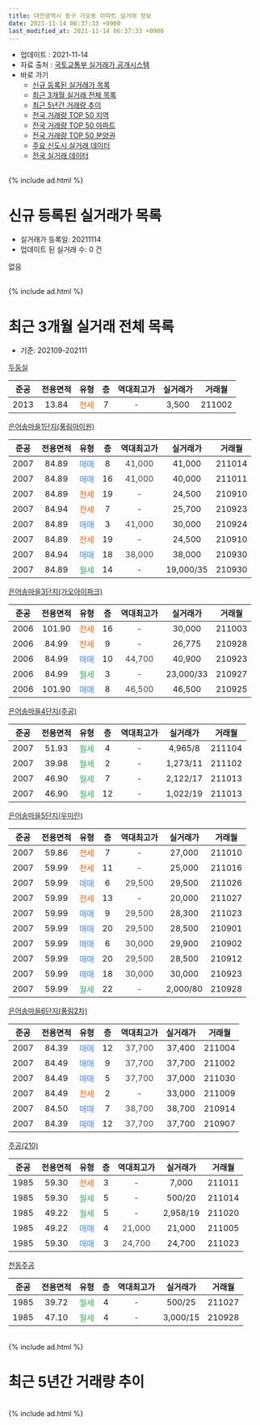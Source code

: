 ```yaml
---
title: 대전광역시 동구 가오동 아파트 실거래 정보
date: 2021-11-14 06:37:33 +0900
last_modified_at: 2021-11-14 06:37:33 +0900
---
```


* 업데이트 : 2021-11-14
* 자료 출처 : [국토교통부 실거래가 공개시스템](http://rt.molit.go.kr)
* 바로 가기
    * [신규 등록된 실거래가 목록](#신규-등록된-실거래가-목록)
    * [최근 3개월 실거래 전체 목록](#최근-3개월-실거래-전체-목록)
    * [최근 5년간 거래량 추이](#최근-5년간-거래량-추이)
    * [전국 거래량 TOP 50 지역](https://inasie.github.io/apt-trade-info/최근-3개월-전국에서-가장-거래가-많이-발생한-지역)
    * [전국 거래량 TOP 50 아파트](https://inasie.github.io/apt-trade-info/최근-3개월-전국에서-가장-거래가-많이-발생한-아파트)
    * [전국 거래량 TOP 50 분양권](https://inasie.github.io/apt-trade-info/최근-3개월-전국에서-가장-거래가-많이-발생한-분양권)
    * [주요 신도시 실거래 데이터](https://inasie.github.io/apt-trade-info/주요-신도시)
    * [전국 실거래 데이터](https://inasie.github.io/apt-trade-info/전국)
<br>
{% include ad.html %}
<br>

# 신규 등록된 실거래가 목록
* 실거래가 등록일: 20211114
* 업데이트 된 실거래 수: 0 건

없음

<br>
{% include ad.html %}
<br>

# 최근 3개월 실거래 전체 목록
* 기준: 202109-202111


[두둥실](https://search.naver.com/search.naver?query=%EB%8C%80%EC%A0%84%EA%B4%91%EC%97%AD%EC%8B%9C+%EB%8F%99%EA%B5%AC+%EA%B0%80%EC%98%A4%EB%8F%99+%EB%91%90%EB%91%A5%EC%8B%A4)

|준공|전용면적|유형|층|역대최고가|실거래가|거래월|
|:---:|:---:|:---:|:---:|:---:|:---:|:---:|
|2013|13.84|<span style="color:#ff5a00">전세</span>|7|<span style="color:#444444">-</span>|3,500|211002|

[은어송마을1단지(풍림아이원)](https://search.naver.com/search.naver?query=%EB%8C%80%EC%A0%84%EA%B4%91%EC%97%AD%EC%8B%9C+%EB%8F%99%EA%B5%AC+%EA%B0%80%EC%98%A4%EB%8F%99+%EC%9D%80%EC%96%B4%EC%86%A1%EB%A7%88%EC%9D%841%EB%8B%A8%EC%A7%80%28%ED%92%8D%EB%A6%BC%EC%95%84%EC%9D%B4%EC%9B%90%29)

|준공|전용면적|유형|층|역대최고가|실거래가|거래월|
|:---:|:---:|:---:|:---:|:---:|:---:|:---:|
|2007|84.89|<span style="color:#4285f3">매매</span>|8|<span style="color:#444444">41,000</span>|41,000|211014|
|2007|84.89|<span style="color:#4285f3">매매</span>|16|<span style="color:#444444">41,000</span>|40,000|211011|
|2007|84.89|<span style="color:#ff5a00">전세</span>|19|<span style="color:#444444">-</span>|24,500|210910|
|2007|84.94|<span style="color:#ff5a00">전세</span>|7|<span style="color:#444444">-</span>|25,700|210923|
|2007|84.89|<span style="color:#4285f3">매매</span>|3|<span style="color:#444444">41,000</span>|30,000|210924|
|2007|84.89|<span style="color:#ff5a00">전세</span>|19|<span style="color:#444444">-</span>|24,500|210910|
|2007|84.94|<span style="color:#4285f3">매매</span>|18|<span style="color:#444444">38,000</span>|38,000|210930|
|2007|84.89|<span style="color:#34a853">월세</span>|14|<span style="color:#444444">-</span>|19,000/35|210930|

[은어송마을3단지(가오아이파크)](https://search.naver.com/search.naver?query=%EB%8C%80%EC%A0%84%EA%B4%91%EC%97%AD%EC%8B%9C+%EB%8F%99%EA%B5%AC+%EA%B0%80%EC%98%A4%EB%8F%99+%EC%9D%80%EC%96%B4%EC%86%A1%EB%A7%88%EC%9D%843%EB%8B%A8%EC%A7%80%28%EA%B0%80%EC%98%A4%EC%95%84%EC%9D%B4%ED%8C%8C%ED%81%AC%29)

|준공|전용면적|유형|층|역대최고가|실거래가|거래월|
|:---:|:---:|:---:|:---:|:---:|:---:|:---:|
|2006|101.90|<span style="color:#ff5a00">전세</span>|16|<span style="color:#444444">-</span>|30,000|211003|
|2006|84.99|<span style="color:#ff5a00">전세</span>|9|<span style="color:#444444">-</span>|26,775|210928|
|2006|84.99|<span style="color:#4285f3">매매</span>|10|<span style="color:#444444">44,700</span>|40,900|210923|
|2006|84.99|<span style="color:#34a853">월세</span>|3|<span style="color:#444444">-</span>|23,000/33|210927|
|2006|101.90|<span style="color:#4285f3">매매</span>|8|<span style="color:#444444">46,500</span>|46,500|210925|

[은어송마을4단지(주공)](https://search.naver.com/search.naver?query=%EB%8C%80%EC%A0%84%EA%B4%91%EC%97%AD%EC%8B%9C+%EB%8F%99%EA%B5%AC+%EA%B0%80%EC%98%A4%EB%8F%99+%EC%9D%80%EC%96%B4%EC%86%A1%EB%A7%88%EC%9D%844%EB%8B%A8%EC%A7%80%28%EC%A3%BC%EA%B3%B5%29)

|준공|전용면적|유형|층|역대최고가|실거래가|거래월|
|:---:|:---:|:---:|:---:|:---:|:---:|:---:|
|2007|51.93|<span style="color:#34a853">월세</span>|4|<span style="color:#444444">-</span>|4,965/8|211104|
|2007|39.98|<span style="color:#34a853">월세</span>|2|<span style="color:#444444">-</span>|1,273/11|211102|
|2007|46.90|<span style="color:#34a853">월세</span>|7|<span style="color:#444444">-</span>|2,122/17|211013|
|2007|46.90|<span style="color:#34a853">월세</span>|12|<span style="color:#444444">-</span>|1,022/19|211013|

[은어송마을5단지(우미린)](https://search.naver.com/search.naver?query=%EB%8C%80%EC%A0%84%EA%B4%91%EC%97%AD%EC%8B%9C+%EB%8F%99%EA%B5%AC+%EA%B0%80%EC%98%A4%EB%8F%99+%EC%9D%80%EC%96%B4%EC%86%A1%EB%A7%88%EC%9D%845%EB%8B%A8%EC%A7%80%28%EC%9A%B0%EB%AF%B8%EB%A6%B0%29)

|준공|전용면적|유형|층|역대최고가|실거래가|거래월|
|:---:|:---:|:---:|:---:|:---:|:---:|:---:|
|2007|59.86|<span style="color:#ff5a00">전세</span>|7|<span style="color:#444444">-</span>|27,000|211010|
|2007|59.99|<span style="color:#ff5a00">전세</span>|11|<span style="color:#444444">-</span>|25,000|211016|
|2007|59.99|<span style="color:#4285f3">매매</span>|6|<span style="color:#444444">29,500</span>|29,500|211026|
|2007|59.99|<span style="color:#ff5a00">전세</span>|13|<span style="color:#444444">-</span>|20,000|211027|
|2007|59.99|<span style="color:#4285f3">매매</span>|9|<span style="color:#444444">29,500</span>|28,300|211023|
|2007|59.99|<span style="color:#4285f3">매매</span>|20|<span style="color:#444444">29,500</span>|28,500|210901|
|2007|59.99|<span style="color:#4285f3">매매</span>|6|<span style="color:#444444">30,000</span>|29,900|210902|
|2007|59.99|<span style="color:#4285f3">매매</span>|20|<span style="color:#444444">29,500</span>|28,500|210912|
|2007|59.99|<span style="color:#4285f3">매매</span>|18|<span style="color:#444444">30,000</span>|30,000|210923|
|2007|59.99|<span style="color:#34a853">월세</span>|22|<span style="color:#444444">-</span>|2,000/80|210928|

[은어송마을6단지(풍림2차)](https://search.naver.com/search.naver?query=%EB%8C%80%EC%A0%84%EA%B4%91%EC%97%AD%EC%8B%9C+%EB%8F%99%EA%B5%AC+%EA%B0%80%EC%98%A4%EB%8F%99+%EC%9D%80%EC%96%B4%EC%86%A1%EB%A7%88%EC%9D%846%EB%8B%A8%EC%A7%80%28%ED%92%8D%EB%A6%BC2%EC%B0%A8%29)

|준공|전용면적|유형|층|역대최고가|실거래가|거래월|
|:---:|:---:|:---:|:---:|:---:|:---:|:---:|
|2007|84.39|<span style="color:#4285f3">매매</span>|12|<span style="color:#444444">37,700</span>|37,400|211004|
|2007|84.49|<span style="color:#4285f3">매매</span>|9|<span style="color:#444444">37,700</span>|37,700|211002|
|2007|84.49|<span style="color:#4285f3">매매</span>|5|<span style="color:#444444">37,700</span>|37,000|211030|
|2007|84.49|<span style="color:#ff5a00">전세</span>|2|<span style="color:#444444">-</span>|33,000|211009|
|2007|84.50|<span style="color:#4285f3">매매</span>|7|<span style="color:#444444">38,700</span>|38,700|210914|
|2007|84.39|<span style="color:#4285f3">매매</span>|12|<span style="color:#444444">37,700</span>|37,700|210907|

[주공(210)](https://search.naver.com/search.naver?query=%EB%8C%80%EC%A0%84%EA%B4%91%EC%97%AD%EC%8B%9C+%EB%8F%99%EA%B5%AC+%EA%B0%80%EC%98%A4%EB%8F%99+%EC%A3%BC%EA%B3%B5%28210%29)

|준공|전용면적|유형|층|역대최고가|실거래가|거래월|
|:---:|:---:|:---:|:---:|:---:|:---:|:---:|
|1985|59.30|<span style="color:#ff5a00">전세</span>|3|<span style="color:#444444">-</span>|7,000|211011|
|1985|59.30|<span style="color:#34a853">월세</span>|5|<span style="color:#444444">-</span>|500/20|211014|
|1985|49.22|<span style="color:#34a853">월세</span>|5|<span style="color:#444444">-</span>|2,958/19|211020|
|1985|49.22|<span style="color:#4285f3">매매</span>|4|<span style="color:#444444">21,000</span>|21,000|211005|
|1985|59.30|<span style="color:#4285f3">매매</span>|3|<span style="color:#444444">24,700</span>|24,700|211023|

[천동주공](https://search.naver.com/search.naver?query=%EB%8C%80%EC%A0%84%EA%B4%91%EC%97%AD%EC%8B%9C+%EB%8F%99%EA%B5%AC+%EA%B0%80%EC%98%A4%EB%8F%99+%EC%B2%9C%EB%8F%99%EC%A3%BC%EA%B3%B5)

|준공|전용면적|유형|층|역대최고가|실거래가|거래월|
|:---:|:---:|:---:|:---:|:---:|:---:|:---:|
|1985|39.72|<span style="color:#34a853">월세</span>|4|<span style="color:#444444">-</span>|500/25|211027|
|1985|47.10|<span style="color:#34a853">월세</span>|4|<span style="color:#444444">-</span>|3,000/15|210928|


<br>
{% include ad.html %}
<br>

# 최근 5년간 거래량 추이


<div style="width:100%;">
    <canvas id="deal_progress" height="200"></canvas>
</div>

<script>
new Chart(document.getElementById("deal_progress"), {
    type: 'line',
    data: {
        labels: ['201611','201612','201701','201702','201703','201704','201705','201706','201707','201708','201709','201710','201711','201712','201801','201802','201803','201804','201805','201806','201807','201808','201809','201810','201811','201812','201901','201902','201903','201904','201905','201906','201907','201908','201909','201910','201911','201912','202001','202002','202003','202004','202005','202006','202007','202008','202009','202010','202011','202012','202101','202102','202103','202104','202105','202106','202107','202108','202109','202110','202111'],
        datasets: [{
            label: '매매',
            pointRadius: 1,
            data: [24, 19, 16, 21, 16, 14, 20, 25, 18, 13, 22, 18, 18, 14, 27, 25, 36, 6, 24, 14, 13, 23, 9, 18, 11, 15, 8, 13, 17, 24, 16, 14, 19, 68, 47, 53, 44, 43, 14, 32, 32, 23, 34, 63, 20, 19, 7, 10, 17, 51, 19, 16, 23, 22, 42, 18, 8, 6, 10, 9, 0],
            borderColor: "rgba(255, 201, 14, 1)",
            backgroundColor: "rgba(255, 201, 14, 0.5)",
            fill: false,
            lineTension: 0
        },{
            label: '전월세',
            pointRadius: 1,
            data: [16, 12, 12, 17, 13, 15, 18, 10, 8, 17, 12, 16, 14, 12, 17, 20, 14, 10, 8, 9, 15, 15, 9, 12, 8, 16, 10, 15, 13, 13, 8, 14, 14, 19, 30, 20, 18, 36, 21, 19, 24, 7, 15, 9, 16, 8, 5, 8, 20, 10, 20, 10, 16, 14, 19, 18, 12, 9, 8, 12, 2],
            borderColor: "rgba(0, 141, 185, 1)",
            backgroundColor: "rgba(0, 141, 185, 0.5)",
            fill: false,
            lineTension: 0
        }
        ]
    },
    options: {
        responsive: true,
        title: {
            display: false
        },
        tooltips: {
            mode: 'index',
            intersect: false
        },
        hover: {
            mode: 'nearest',
            intersect: true
        },
        scales: {
            xAxes: [{
                display: true,
                scaleLabel: {
                    display: true,
                    labelString: '년/월'
                }
            }],
            yAxes: [{
                display: true,
                ticks: {
                    suggestedMin: 0,
                },
                scaleLabel: {
                    display: true,
                    labelString: '실거래 수'
                }
            }]
        }
    }
});

</script>


<br>
{% include ad.html %}
<br>

